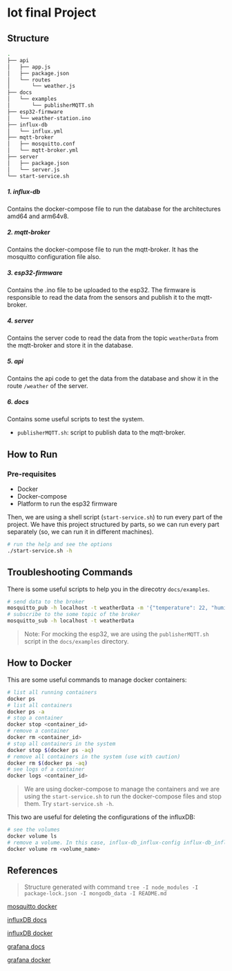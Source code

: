 # Iot final Project

## Structure
```bash
.
├── api
│   ├── app.js
│   ├── package.json
│   └── routes
│       └── weather.js
├── docs
│   └── examples
│       └── publisherMQTT.sh
├── esp32-firmware
│   └── weather-station.ino
├── influx-db
│   └── influx.yml
├── mqtt-broker
│   ├── mosquitto.conf
│   └── mqtt-broker.yml
├── server
│   ├── package.json
│   └── server.js
└── start-service.sh
```
##### 1. influx-db
Contains the docker-compose file to run the database for the architectures amd64 and arm64v8.
##### 2. mqtt-broker
Contains the docker-compose file to run the mqtt-broker. It has the mosquitto configuration file also.
##### 3. esp32-firmware
Contains the .ino file to be uploaded to the esp32. The firmware is responsible to read the data from the sensors and publish it to the mqtt-broker.
##### 4. server
Contains the server code to read the data from the topic `weatherData` from the mqtt-broker and store it in the database.
##### 5. api
Contains the api code to get the data from the database and show it in the route `/weather` of the server.
##### 6. docs
Contains some useful scripts to test the system.
- `publisherMQTT.sh`: script to publish data to the mqtt-broker.

## How to Run
### Pre-requisites
- Docker
- Docker-compose
- Platform to run the esp32 firmware

Then, we are using a shell script (`start-service.sh`) to run every part of the project. 
We have this project structured by parts, so we can run every part separately (so, we can run it in different machines).
```bash
# run the help and see the options
./start-service.sh -h
```

## Troubleshooting Commands
There is some useful scripts to help you in the direcotry `docs/examples`.
```bash
# send data to the broker
mosquitto_pub -h localhost -t weatherData -m '{"temperature": 22, "humidity": 50}'
# subscribe to the some topic of the broker
mosquitto_sub -h localhost -t weatherData
```
> Note: For mocking the esp32, we are using the `publisherMQTT.sh` script in the `docs/examples` directory.

## How to Docker
This are some useful commands to manage docker containers:
```bash
# list all running containers
docker ps
# list all containers
docker ps -a
# stop a container
docker stop <container_id>
# remove a container
docker rm <container_id>
# stop all containers in the system
docker stop $(docker ps -aq)
# remove all containers in the system (use with caution)
docker rm $(docker ps -aq)
# see logs of a container
docker logs <container_id>
```
> We are using docker-compose to manage the containers and we are using the `start-service.sh` to run the docker-compose files and stop them. Try `start-service.sh -h`.

This two are useful for deleting the configurations of the influxDB:
```bash
# see the volumes
docker volume ls
# remove a volume. In this case, influx-db_influx-config influx-db_influx-data.
docker volume rm <volume_name>
```

## References
> Structure generated with command `tree -I node_modules -I package-lock.json -I mongodb_data -I README.md`

[mosquitto docker](https://hub.docker.com/_/eclipse-mosquitto/)

[influxDB docs](https://docs.influxdata.com/influxdb/v2/)

[influxDB docker](https://hub.docker.com/_/influxdb)

[grafana docs](https://grafana.com/docs/grafana/latest/)

[grafana docker](https://hub.docker.com/r/grafana/grafana)
